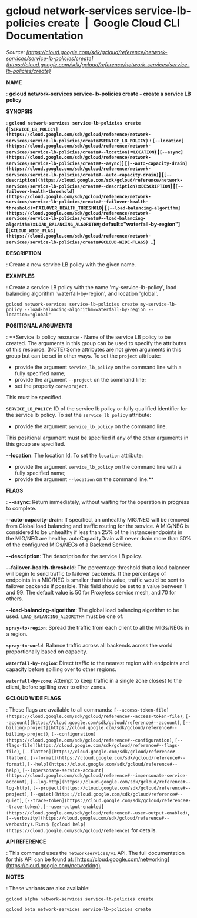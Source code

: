 # gcloud network-services service-lb-policies create  |  Google Cloud CLI Documentation

*Source: [https://cloud.google.com/sdk/gcloud/reference/network-services/service-lb-policies/create](https://cloud.google.com/sdk/gcloud/reference/network-services/service-lb-policies/create)*

**NAME**

: **gcloud network-services service-lb-policies create - create a service LB policy**

**SYNOPSIS**

: **`gcloud network-services service-lb-policies create` (`[SERVICE_LB_POLICY](https://cloud.google.com/sdk/gcloud/reference/network-services/service-lb-policies/create#SERVICE_LB_POLICY)` : `[--location](https://cloud.google.com/sdk/gcloud/reference/network-services/service-lb-policies/create#--location)`=`LOCATION`) [`[--async](https://cloud.google.com/sdk/gcloud/reference/network-services/service-lb-policies/create#--async)`] [`[--auto-capacity-drain](https://cloud.google.com/sdk/gcloud/reference/network-services/service-lb-policies/create#--auto-capacity-drain)`] [`[--description](https://cloud.google.com/sdk/gcloud/reference/network-services/service-lb-policies/create#--description)`=`DESCRIPTION`] [`[--failover-health-threshold](https://cloud.google.com/sdk/gcloud/reference/network-services/service-lb-policies/create#--failover-health-threshold)`=`FAILOVER_HEALTH_THRESHOLD`] [`[--load-balancing-algorithm](https://cloud.google.com/sdk/gcloud/reference/network-services/service-lb-policies/create#--load-balancing-algorithm)`=`LOAD_BALANCING_ALGORITHM`; default="waterfall-by-region"] [`[GCLOUD_WIDE_FLAG](https://cloud.google.com/sdk/gcloud/reference/network-services/service-lb-policies/create#GCLOUD-WIDE-FLAGS) …`]**

**DESCRIPTION**

: Create a new service LB policy with the given name.

**EXAMPLES**

: Create a service LB policy with the name 'my-service-lb-policy', load balancing
algorithm 'waterfall-by-region', and location 'global'.

```
gcloud network-services service-lb-policies create my-service-lb-policy --load-balancing-algorithm=waterfall-by-region --location="global"
```

**POSITIONAL ARGUMENTS**

: **Service lb policy resource - Name of the service LB policy to be created. The
arguments in this group can be used to specify the attributes of this resource.
(NOTE) Some attributes are not given arguments in this group but can be set in
other ways.
To set the `project` attribute:

- provide the argument `service_lb_policy` on the command line with a
fully specified name;
- provide the argument `--project` on the command line;
- set the property `core/project`.

This must be specified.

**`SERVICE_LB_POLICY`**:
ID of the service lb policy or fully qualified identifier for the service lb
policy.
To set the `service_lb_policy` attribute:

- provide the argument `service_lb_policy` on the command line.

This positional argument must be specified if any of the other arguments in this
group are specified.

**--location**:
The location Id.
To set the `location` attribute:

- provide the argument `service_lb_policy` on the command line with a
fully specified name;
- provide the argument `--location` on the command line.**

**FLAGS**

: **--async**:
Return immediately, without waiting for the operation in progress to complete.

**--auto-capacity-drain**:
If specified, an unhealthy MIG/NEG will be removed from Global load balancing
and traffic routing for the service. A MIG/NEG is considered to be unhealthy if
less than 25% of the instance/endpoints in the MIG/NEG are healthy.
autoCapacityDrain will never drain more than 50% of the configured MIGs/NEGs of
a Backend Service.

**--description**:
The description for the service LB policy.

**--failover-health-threshold**:
The percentage threshold that a load balancer will begin to send traffic to
failover backends. If the percentage of endpoints in a MIG/NEG is smaller than
this value, traffic would be sent to failover backends if possible. This field
should be set to a value between 1 and 99. The default value is 50 for Proxyless
service mesh, and 70 for others.

**--load-balancing-algorithm**:
The global load balancing algorithm to be used.
`LOAD_BALANCING_ALGORITHM` must be one of:

**`spray-to-region`**:
Spread the traffic from each client to all the MIGs/NEGs in a region.

**`spray-to-world`**:
Balance traffic across all backends across the world proportionally based on
capacity.

**`waterfall-by-region`**:
Direct traffic to the nearest region with endpoints and capacity before spilling
over to other regions.

**`waterfall-by-zone`**:
Attempt to keep traffic in a single zone closest to the client, before spilling
over to other zones.

**GCLOUD WIDE FLAGS**

: These flags are available to all commands: `[--access-token-file](https://cloud.google.com/sdk/gcloud/reference#--access-token-file)`,
`[--account](https://cloud.google.com/sdk/gcloud/reference#--account)`, `[--billing-project](https://cloud.google.com/sdk/gcloud/reference#--billing-project)`,
`[--configuration](https://cloud.google.com/sdk/gcloud/reference#--configuration)`,
`[--flags-file](https://cloud.google.com/sdk/gcloud/reference#--flags-file)`,
`[--flatten](https://cloud.google.com/sdk/gcloud/reference#--flatten)`, `[--format](https://cloud.google.com/sdk/gcloud/reference#--format)`, `[--help](https://cloud.google.com/sdk/gcloud/reference#--help)`, `[--impersonate-service-account](https://cloud.google.com/sdk/gcloud/reference#--impersonate-service-account)`,
`[--log-http](https://cloud.google.com/sdk/gcloud/reference#--log-http)`,
`[--project](https://cloud.google.com/sdk/gcloud/reference#--project)`, `[--quiet](https://cloud.google.com/sdk/gcloud/reference#--quiet)`, `[--trace-token](https://cloud.google.com/sdk/gcloud/reference#--trace-token)`, `[--user-output-enabled](https://cloud.google.com/sdk/gcloud/reference#--user-output-enabled)`,
`[--verbosity](https://cloud.google.com/sdk/gcloud/reference#--verbosity)`.
Run `$ [gcloud help](https://cloud.google.com/sdk/gcloud/reference)` for details.

**API REFERENCE**

: This command uses the `networkservices/v1` API. The full
documentation for this API can be found at: [https://cloud.google.com/networking](https://cloud.google.com/networking)

**NOTES**

: These variants are also available:

```
gcloud alpha network-services service-lb-policies create
```

```
gcloud beta network-services service-lb-policies create
```